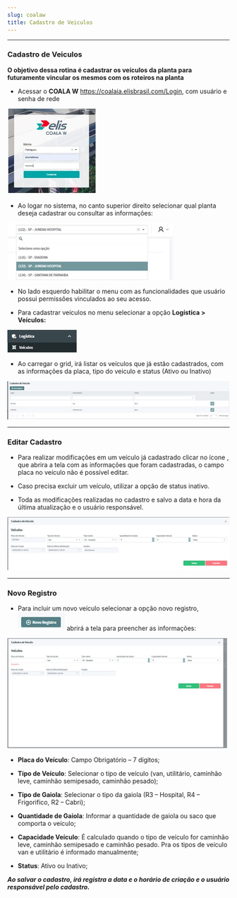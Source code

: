 ```yaml
---
slug: coalaw
title: Cadastro de Veiculos
---
```


__________________________________________________________________________________

### Cadastro de Veiculos

 **O objetivo dessa rotina é cadastrar os veículos da planta para futuramente vincular os mesmos com os roteiros na planta**


* Acessar o **COALA W** https://coalaia.elisbrasil.com/Login, com usuário e senha de rede

![Docusaurus Plushie](<exemplo login.jpg>)

* Ao logar no sistema, no canto superior direito selecionar qual planta deseja cadastrar ou consultar as informações:

![Alt text](<down bar segmento.jpg>)


* No lado esquerdo habilitar o menu com as funcionalidades que usuário possui permissões vinculados ao seu acesso.


* Para cadastrar veículos no menu selecionar a opção **Logística > Veículos:** 

![Alt text](<logistica veiculos.jpg>)

* Ao carregar o grid, irá listar os veículos que já estão cadastrados, com as informações da placa, tipo do veiculo e status (Ativo ou Inativo)

![Alt text](<cadastro de veiculo.jpg>)

__________________________________________________________________________________


### Editar Cadastro

* Para realizar modificações em um veículo já cadastrado clicar no ícone  , que abrira a tela com as informações que foram cadastradas, o campo placa no veículo não é possível editar.


* Caso precisa excluir um veículo, utilizar a opção de status inativo.


* Toda as modificações realizadas no cadastro e salvo a data e hora da última atualização e o usuário responsável.

![Alt text](<cadastro de veiculo- castrado.jpg>)

__________________________________________________________________________________

### Novo Registro

* Para incluir um novo veículo selecionar a opção novo registro, ![Alt text](<novo registro.jpg>) abrirá a tela para preencher as informações:


![Alt text](<cadastro de veiculo novo registro copy.jpg>)


* **Placa do Veículo**: Campo Obrigatório – 7 dígitos;


* **Tipo de Veículo**: Selecionar o tipo de veículo (van, utilitário, caminhão leve, caminhão semipesado, caminhão pesado);


* **Tipo de Gaiola**: Selecionar o tipo da gaiola (R3 – Hospital, R4 – Frigorifico, R2 – Cabri);


* **Quantidade de Gaiola**: Informar a quantidade de gaiola ou saco que comporta o veículo;


* **Capacidade Veículo**: É calculado quando o tipo de veículo for caminhão leve, caminhão semipesado e caminhão pesado. Pra os tipos de veículo van e utilitário é informado manualmente;


* **Status**: Ativo ou Inativo;


***Ao salvar o cadastro, irá registra a data e o horário de criação e o usuário responsável pelo cadastro.***
